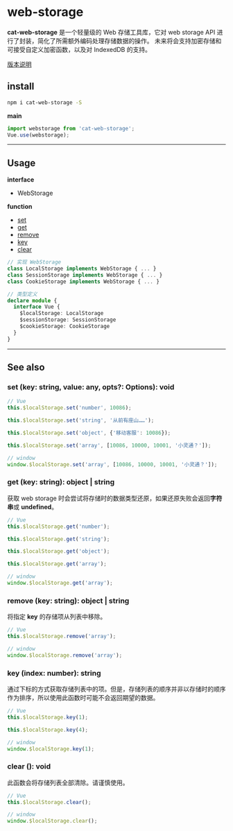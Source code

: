# web-storage
**cat-web-storage** 是一个轻量级的 Web 存储工具库，它对 web storage API 进行了封装，简化了所需额外编码处理存储数据的操作。
未来将会支持加密存储和可接受自定义加密函数，以及对 IndexedDB 的支持。

[版本说明](README-Version.md)

## install

```bash
npm i cat-web-storage -S
```

**main**
```javascript
import webstorage from 'cat-web-storage';
Vue.use(webstorage);
```

---

## Usage
**interface**
- WebStorage

**function**
- [set](#set)
- [get](#get)
- [remove](#remove)
- [key](#key)
- [clear](#clear)


```ts
// 实现 WebStorage
class LocalStorage implements WebStorage { ... }
class SessionStorage implements WebStorage { ... }
class CookieStorage implements WebStorage { ... }

// 类型定义
declare module {
  interface Vue {
    $localStorage: LocalStorage
    $sessionStorage: SessionStorage
    $cookieStorage: CookieStorage
  }
} 
```

---

## See also

### <a id="set"></a> set (key: string, value: any, opts?: Options): void

```javascript
// Vue
this.$localStorage.set('number', 10086);

this.$localStorage.set('string', '从前有座山……');

this.$localStorage.set('object', {'移动客服': 10086});

this.$localStorage.set('array', [10086, 10000, 10001, '小灵通？']);

// window
window.$localStorage.set('array', [10086, 10000, 10001, '小灵通？']);
```

### <a id="get"></a> get (key: string): object | string

获取 web storage 时会尝试将存储时的数据类型还原，如果还原失败会返回**字符串**或 **undefined**。

```javascript
// Vue
this.$localStorage.get('number');

this.$localStorage.get('string');

this.$localStorage.get('object');

this.$localStorage.get('array');

// window
window.$localStorage.get('array');
```

### <a id="remove"></a> remove (key: string): object | string

将指定 **key** 的存储项从列表中移除。

```javascript
// Vue
this.$localStorage.remove('array');

// window
window.$localStorage.remove('array');
```

### <a id="key"></a> key (index: number): string

通过下标的方式获取存储列表中的项。但是，存储列表的顺序并非以存储时的顺序作为排序，所以使用此函数时可能不会返回期望的数据。

```javascript
// Vue
this.$localStorage.key(1);

this.$localStorage.key(4);

// window
window.$localStorage.key(1);
```

### <a id="clear"></a> clear (): void

此函数会将存储列表全部清除。请谨慎使用。

```javascript
// Vue
this.$localStorage.clear();

// window
window.$localStorage.clear();
```
